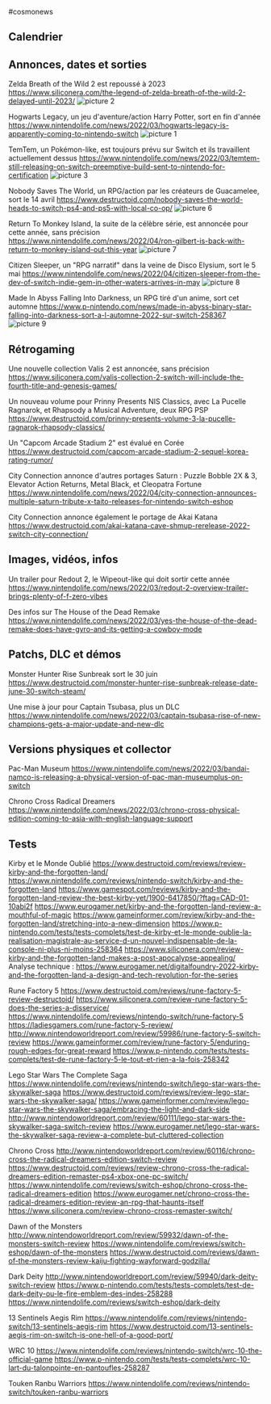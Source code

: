 #cosmonews

## Calendrier

## Annonces, dates et sorties

Zelda Breath of the Wild 2 est repoussé à 2023
https://www.siliconera.com/the-legend-of-zelda-breath-of-the-wild-2-delayed-until-2023/
![picture 2](https://i.imgur.com/iYuJwaD.png)  

Hogwarts Legacy, un jeu d'aventure/action Harry Potter, sort en fin d'année
https://www.nintendolife.com/news/2022/03/hogwarts-legacy-is-apparently-coming-to-nintendo-switch
![picture 1](https://i.imgur.com/z161PKF.png)  

TemTem, un Pokémon-like, est toujours prévu sur Switch et ils travaillent actuellement dessus
https://www.nintendolife.com/news/2022/03/temtem-still-releasing-on-switch-preemptive-build-sent-to-nintendo-for-certification
![picture 3](https://i.imgur.com/gzgPqby.jpg)  

Nobody Saves The World, un RPG/action par les créateurs de Guacamelee, sort le 14 avril
https://www.destructoid.com/nobody-saves-the-world-heads-to-switch-ps4-and-ps5-with-local-co-op/
![picture 6](https://i.imgur.com/AeOR4le.jpg)  

Return To Monkey Island, la suite de la célèbre série, est annoncée pour cette année, sans précision
https://www.nintendolife.com/news/2022/04/ron-gilbert-is-back-with-return-to-monkey-island-out-this-year
![picture 7](https://i.imgur.com/9ZlxTWV.png)  

Citizen Sleeper, un "RPG narratif" dans la veine de Disco Elysium, sort le 5 mai
https://www.nintendolife.com/news/2022/04/citizen-sleeper-from-the-dev-of-switch-indie-gem-in-other-waters-arrives-in-may
![picture 8](https://i.imgur.com/51XODih.png)  

Made In Abyss Falling Into Darkness, un RPG tiré d'un anime, sort cet automne
https://www.p-nintendo.com/news/made-in-abyss-binary-star-falling-into-darkness-sort-a-l-automne-2022-sur-switch-258367
![picture 9](https://i.imgur.com/oK0uk6e.png)  

## Rétrogaming

Une nouvelle collection Valis 2 est annoncée, sans précision
https://www.siliconera.com/valis-collection-2-switch-will-include-the-fourth-title-and-genesis-games/

Un nouveau volume pour Prinny Presents NIS Classics, avec La Pucelle Ragnarok, et Rhapsody a Musical Adventure, deux RPG PSP
https://www.destructoid.com/prinny-presents-volume-3-la-pucelle-ragnarok-rhapsody-classics/

Un "Capcom Arcade Stadium 2" est évalué en Corée
https://www.destructoid.com/capcom-arcade-stadium-2-sequel-korea-rating-rumor/

City Connection annonce d'autres portages Saturn : Puzzle Bobble 2X & 3, Elevator Action Returns, Metal Black, et Cleopatra Fortune
https://www.nintendolife.com/news/2022/04/city-connection-announces-multiple-saturn-tribute-x-taito-releases-for-nintendo-switch-eshop

City Connection annonce également le portage de Akai Katana
https://www.destructoid.com/akai-katana-cave-shmup-rerelease-2022-switch-city-connection/

## Images, vidéos, infos

Un trailer pour Redout 2, le Wipeout-like qui doit sortir cette année
https://www.nintendolife.com/news/2022/03/redout-2-overview-trailer-brings-plenty-of-f-zero-vibes

Des infos sur The House of the Dead Remake
https://www.nintendolife.com/news/2022/03/yes-the-house-of-the-dead-remake-does-have-gyro-and-its-getting-a-cowboy-mode

## Patchs, DLC et démos

Monster Hunter Rise Sunbreak sort le 30 juin
https://www.destructoid.com/monster-hunter-rise-sunbreak-release-date-june-30-switch-steam/

Une mise à jour pour Captain Tsubasa, plus un DLC
https://www.nintendolife.com/news/2022/03/captain-tsubasa-rise-of-new-champions-gets-a-major-update-and-new-dlc

## Versions physiques et collector

Pac-Man Museum
https://www.nintendolife.com/news/2022/03/bandai-namco-is-releasing-a-physical-version-of-pac-man-museumplus-on-switch

Chrono Cross Radical Dreamers
https://www.nintendolife.com/news/2022/03/chrono-cross-physical-edition-coming-to-asia-with-english-language-support

## Tests

Kirby et le Monde Oublié
https://www.destructoid.com/reviews/review-kirby-and-the-forgotten-land/
https://www.nintendolife.com/reviews/nintendo-switch/kirby-and-the-forgotten-land
https://www.gamespot.com/reviews/kirby-and-the-forgotten-land-review-the-best-kirby-yet/1900-6417850/?ftag=CAD-01-10abi2f
https://www.eurogamer.net/kirby-and-the-forgotten-land-review-a-mouthful-of-magic
https://www.gameinformer.com/review/kirby-and-the-forgotten-land/stretching-into-a-new-dimension
https://www.p-nintendo.com/tests/tests-complets/test-de-kirby-et-le-monde-oublie-la-realisation-magistrale-au-service-d-un-nouvel-indispensable-de-la-console-ni-plus-ni-moins-258364
https://www.siliconera.com/review-kirby-and-the-forgotten-land-makes-a-post-apocalypse-appealing/
Analyse technique : https://www.eurogamer.net/digitalfoundry-2022-kirby-and-the-forgotten-land-a-design-and-tech-revolution-for-the-series

Rune Factory 5
https://www.destructoid.com/reviews/rune-factory-5-review-destructoid/
https://www.siliconera.com/review-rune-factory-5-does-the-series-a-disservice/
https://www.nintendolife.com/reviews/nintendo-switch/rune-factory-5
https://ladiesgamers.com/rune-factory-5-review/
http://www.nintendoworldreport.com/review/59986/rune-factory-5-switch-review
https://www.gameinformer.com/review/rune-factory-5/enduring-rough-edges-for-great-reward
https://www.p-nintendo.com/tests/tests-complets/test-de-rune-factory-5-le-tout-et-rien-a-la-fois-258342

Lego Star Wars The Complete Saga
https://www.nintendolife.com/reviews/nintendo-switch/lego-star-wars-the-skywalker-saga
https://www.destructoid.com/reviews/review-lego-star-wars-the-skywalker-saga/
https://www.gameinformer.com/review/lego-star-wars-the-skywalker-saga/embracing-the-light-and-dark-side
http://www.nintendoworldreport.com/review/60111/lego-star-wars-the-skywalker-saga-switch-review
https://www.eurogamer.net/lego-star-wars-the-skywalker-saga-review-a-complete-but-cluttered-collection

Chrono Cross
http://www.nintendoworldreport.com/review/60116/chrono-cross-the-radical-dreamers-edition-switch-review
https://www.destructoid.com/reviews/review-chrono-cross-the-radical-dreamers-edition-remaster-ps4-xbox-one-pc-switch/
https://www.nintendolife.com/reviews/switch-eshop/chrono-cross-the-radical-dreamers-edition
https://www.eurogamer.net/chrono-cross-the-radical-dreamers-edition-review-an-rpg-that-haunts-itself
https://www.siliconera.com/review-chrono-cross-remaster-switch/

Dawn of the Monsters
http://www.nintendoworldreport.com/review/59932/dawn-of-the-monsters-switch-review
https://www.nintendolife.com/reviews/switch-eshop/dawn-of-the-monsters
https://www.destructoid.com/reviews/dawn-of-the-monsters-review-kaiju-fighting-wayforward-godzilla/

Dark Deity
http://www.nintendoworldreport.com/review/59940/dark-deity-switch-review
https://www.p-nintendo.com/tests/tests-complets/test-de-dark-deity-ou-le-fire-emblem-des-indes-258288
https://www.nintendolife.com/reviews/switch-eshop/dark-deity

13 Sentinels Aegis Rim
https://www.nintendolife.com/reviews/nintendo-switch/13-sentinels-aegis-rim
https://www.destructoid.com/13-sentinels-aegis-rim-on-switch-is-one-hell-of-a-good-port/

WRC 10
https://www.nintendolife.com/reviews/nintendo-switch/wrc-10-the-official-game
https://www.p-nintendo.com/tests/tests-complets/wrc-10-lart-du-talonpointe-en-pantoufles-258287

Touken Ranbu Warriors
https://www.nintendolife.com/reviews/nintendo-switch/touken-ranbu-warriors
